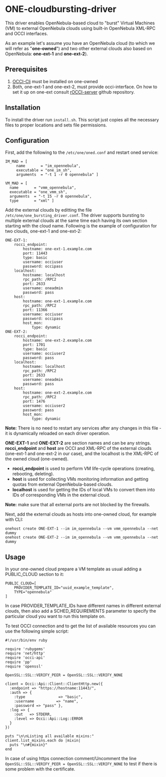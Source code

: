 # ONE-cloudbursting-driver

This driver enables OpenNebula-based cloud to "burst" Virtual Machines (VM) to external OpenNebula clouds using built-in OpenNebula XML-RPC and OCCI interfaces.

As an example let's assume you have an OpenNebula cloud (to which we will refer as "<b>one-owned</b>") and two other external clouds also based on OpenNebula: <b>one-ext-1</b> and <b>one-ext-2</b>).

## Prerequisites

1. [OCCI-Cli](https://github.com/gwdg/rOCCI-cli) must be installed on one-owned
2. Both, one-ext-1 and one-ext-2, must provide occi-interface. On how to set it up on one-ext consult [rOCCI-server](https://github.com/gwdg/rOCCI-server#development) github repository.

## Installation

To install the driver run `install.sh`. This script just copies all the necessary files to proper locations and sets file permissions.

## Configuration

First, add the following to the `/etc/one/oned.conf` and restart oned service:
```
IM_MAD = [
     name       = "im_opennebula",
     executable = "one_im_sh",
     arguments  = "-t 1 -r 0 opennebula" ]

VM_MAD = [
  name       = "vmm_opennebula",
  executable = "one_vmm_sh",
  arguments  = "-t 15 -r 0 opennebula",
  type       = "xml" ]
```

Add the external clouds by editting the file `/etc/one/one_bursting_driver.conf`. The driver supports bursting to multiple external clouds at the same time each having its own section starting with the cloud name. Following is the example of configuration for two clouds, one-ext-1 and one-ext-2:
```
ONE-EXT-1:
    rocci_endpoint:
        hostname: one-ext-1.example.com
        port: 11443
        type: basic
        username: occiuser
        password: occipass
    localhost:
        hostname: localhost
        rpc_path: /RPC2
        port: 2633
        username: oneadmin
        password: pass
    host:
        hostname: one-ext-1.example.com
        rpc_path: /RPC2
        port: 11366
        username: occiuser
        password: occipass
        host_mon:
            type: dynamic
ONE-EXT-2:
    rocci_endpoint:
        hostname: one-ext-2.example.com
        port: 1701
        type: basic
        username: occiuser2
        password: pass
    localhost:
        hostname: localhost
        rpc_path: /RPC2
        port: 2633
        username: oneadmin
        password: pass
    host:
        hostname: one-ext-2.example.com
        rpc_path: /RPC2
        port: 1476
        username: occiuser2
        password: pass
        host_mon:
            type: dynamic
```
<b>Note:</b> There is no need to restart any services after any changes in this file - it is dynamically reloaded on each driver operation.

<b>ONE-EXT-1</b> and <b>ONE-EXT-2</b> are section names and can be any strings.
<b>rocci_endpoint</b> and <b>host</b> are OCCI and XML-RPC of the external clouds (one-ext-1 and one-ext-2 in our case), and the localhost is the XML-RPC of the owned cloud (one-owned).
* <b>rocci_endpoint</b> is used to perform VM life-cycle operations (creating, rebooting, deleting).
* <b>host</b> is used for collecting VMs monitoring information and getting quotas from external OpenNebula-based clouds.
* <b>localhost</b> is used for getting the IDs of local VMs to convert them into IDs of corresponding VMs in the external cloud.

<b>Note:</b> make sure that all external ports are not blocked by the firewalls.

Next, add the external clouds as hosts into one-owned cloud, for example with CLI:
```
onehost create ONE-EXT-1 --im im_opennebula --vm vmm_opennebula --net dummy
onehost create ONE-EXT-2 --im im_opennebula --vm vmm_opennebula --net dummy
```

## Usage

In your one-owned cloud prepare a VM template as usual adding a PUBLIC_CLOUD section to it:
```
PUBLIC_CLOUD=[
    PROVIDER_TEMPLATE_ID="uuid_example_template",
    TYPE="opennebula"
]
```

In case PROVIDER_TEMPLATE_IDs have different names in different external clouds, then also add a SCHED_REQUIREMENTS parameter to specify the particular cloud you want to run this template on.

To test OCCI connection and to get the list of available resources you can use the following simple script:
```
#!/usr/bin/env ruby

require 'rubygems'
require 'net/http'
require 'occi-api'
require 'pp'
require 'openssl'

OpenSSL::SSL::VERIFY_PEER = OpenSSL::SSL::VERIFY_NONE

client = Occi::Api::Client::ClientHttp.new({
  :endpoint => "https://hostname:11443/",
  :auth => {
    :type               => "basic",
    :username          => "name",
    :password => "pass" },
  :log => {
    :out   => STDERR,
    :level => Occi::Api::Log::ERROR
  }
})

puts "\n\nListing all available mixins:"
client.list_mixins.each do |mixin|
  puts "\n#{mixin}"
end
```

In case of using https connection comment/Uncomment the line `OpenSSL::SSL::VERIFY_PEER = OpenSSL::SSL::VERIFY_NONE` to test if there is some problem with the certificate.
